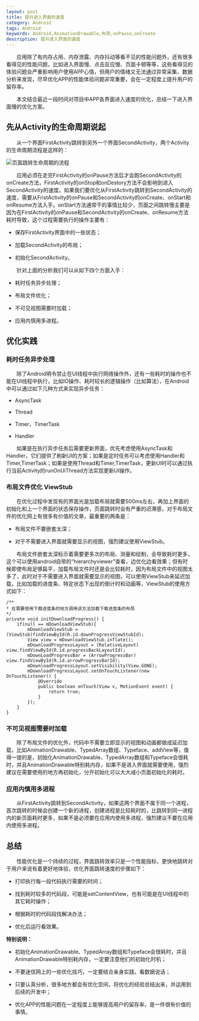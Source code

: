```yaml
---
layout: post
title: 提升进入界面的速度
category: Android
tags: Android
keywords: Android,AnimationDrawable,布局,onPause,onCreate
description: 提升进入界面的速度
---
```


&emsp;&emsp;应用除了有内存占用、内存泄露、内存抖动等看不见的性能问题外，还有很多看得见的性能问题，比如进入界面慢、点击反应慢、页面卡顿等等，这些看得见的体验问题会严重影响用户使用APP心情，但用户的情绪又无法通过异常采集、数据分析来发现，尽早优化APP的性能体验问题非常重要，会在一定程度上提升用户的留存率。

&emsp;&emsp;本文结合最近一段时间对项目中APP各界面进入速度的优化，总结一下进入界面慢的优化方案。

## 先从Activity的生命周期说起

&emsp;&emsp;从一个界面FirstActivity跳转到另外一个界面SecondActivity，两个Activity的生命周期流程是这样的：

![页面跳转生命周期的流程](http://ww3.sinaimg.cn/large/6d17e381gw1ewidzulvwgj209j04p3ze.jpg)

&emsp;&emsp;应用必须在走完FirstActivity的onPause方法后才会跑SecondActivity的onCreate方法，FirstActivity的onStop和onDestory方法不会影响到进入SecondActivity的速度。如果我们要优化从FirstActivity跳转到SecondActivity的速度，需要从FristActivity的onPause和SecondActivity的onCreate、onStart和onResume方法入手。onStart方法通常干的事情比较少，页面之间跳转慢主要是因为在FirstActivity的onPause和SecondActivity的onCreate、onResume方法耗时导致，这个过程需要执行的操作主要有：

- 保存FirstActivity界面中的一些状态；

- 加载SecondActivity的布局；

- 初始化SecondActivity。

&emsp;&emsp;针对上面的分析我们可以从如下四个方面入手：

- 耗时任务异步处理；

- 布局文件优化；

- 不可见视图需要时加载；

- 应用内慎用多进程。

## 优化实践

### 耗时任务异步处理

&emsp;&emsp;除了Android明令禁止在UI线程中执行网络操作外，还有一些耗时的操作也不能在UI线程中执行，比如IO操作、耗时较长的逻辑操作（比如算法），在Android中可以通过如下几种方式来实现异步任务：

- AsyncTask

- Thread

- Timer，TimerTask

- Handler

&emsp;&emsp;如果是在执行异步任务后需要更新界面，优先考虑使用AsyncTask和Handler，它们提供了刷新UI的方案；如果是定时任务可以考虑使用Handler和Timer,TimerTask；如果是使用Thread和Timer,TimerTask，更新UI时可以通过执行当前Activity的runOnUiThread方法实现更新UI操作。

### 布局文件优化 ViewStub

&emsp;&emsp;在优化过程中发现有的界面光是加载布局就需要500ms左右，再加上界面的初始化和上一个界面的状态保存操作，页面跳转时会有严重的迟滞感，对于布局文件的优化网上有很多有价值的文章，最重要的两条是：

- 布局文件不要嵌套太深；

- 对于不需要进入界面就需要显示的视图，强烈建议使用ViewStub。

&emsp;&emsp;布局文件嵌套太深标示着需要更多次的布局、测量和绘制，会导致耗时更多，这个可以使用android自带的“hierarchyviewer”查看，边优化边看效果；但有时候即使布局足够扁平，加载布局文件时还是会比较耗时，因为布局文件中的视图太多了，此时对于不需要进入界面就需要显示的视图，可以使用ViewStub来延迟加载，比如加载的进度条、特定状态下出现的倒计时和动画等，ViewStub的使用方式如下：

	/**
	* 在需要使用下载进度条的地方调用该方法加载下载进度条的布局
	*/
	private void initDownloadProgress() {
		if(null == mDownloadViewStub){
			mDownloadViewStub = (ViewStub)findViewById(R.id.downProgressViewStubId);
			View view = mDownloadViewStub.inflate();
			mDownloadProgressLayout = (RelativeLayout) view.findViewById(R.id.progressBackLayoutId);
			mDownLoadProgressBar = (ArrowProgressBar) view.findViewById(R.id.arrowProgressBarId);
			mDownloadProgressLayout.setVisibility(View.GONE);
			mDownloadProgressLayout.setOnTouchListener(new OnTouchListener() {
				@Override
				public boolean onTouch(View v, MotionEvent event) {
					return true;
				}
			});
		}
	}

### 不可见视图需要时加载

&emsp;&emsp;除了布局文件的优化外，代码中不需要立即显示的视图和动画都做成延迟加载，比如AnimationDrawable、TypedArray数组、Typeface、addView等，值得一提的是，初始化AnimationDrawable、TypedArray数组和Typeface会很耗时，并且AnimationDrawable特别耗内存，如果不是进入界面就需要使用，强烈建议在需要使用的地方再初始化，分开初始化可以大大减小页面初始化的耗时。

### 应用内慎用多进程

&emsp;&emsp;从FirstActivity跳转到SecondActivity，如果这两个界面不属于同一个进程，首次跳转的时候会创建一个新的进程，创建进程是比较耗时的，比跳转到同一进程内的新页面耗时更多，如果不是必须要在应用内使用多进程，强烈建议不要在应用内使用多进程。

## 总结

&emsp;&emsp;性能优化是一个持续的过程，界面跳转效率只是一个性能指标，更快地跳转对于用户来说有着更好地体验，优化界面跳转速度的步骤如下：

- 打印执行每一段代码执行需要的时间；

- 找到耗时较多的代码段，可能是setContentView，也有可能是在UI线程中的其它耗时操作；

- 根据耗时的代码段找解决办法；

- 优化后运行看效果。

**特别说明：**

- 初始化AnimationDrawable、TypedArray数组和Typeface会很耗时，并且AnimationDrawable特别耗内存，一定要注意他们的初始化时机；

- 不要迷信网上的一些优化技巧，一定要结合亲身实践，看数据说话；

- 只要认真分析，很多地方都会有优化空间，将优化的经验总结出来，并运用到后续的开发中；

- 优化APP的性能问题在一定程度上能够提高用户的留存率，是一件很有价值的事情。



